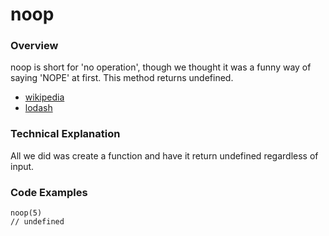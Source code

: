 # noop

### Overview

noop is short for 'no operation', though we thought it was a funny way of saying 'NOPE' at first. This method returns undefined.
- [wikipedia](https://en.wikipedia.org/wiki/NOP)
- [lodash](https://lodash.com/docs#noop)


### Technical Explanation

All we did was create a function and have it return undefined regardless of input.

### Code Examples


```
noop(5)
// undefined
```
